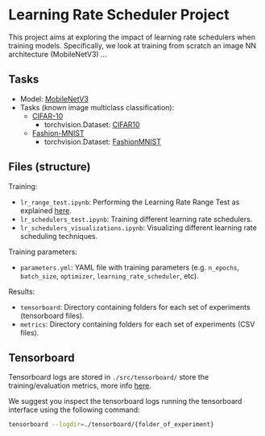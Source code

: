 # Learning Rate Scheduler Project
This project aims at exploring the impact of learning rate schedulers when training models. Specifically, we look at training from scratch an image NN architecture (MobileNetV3) ...


## Tasks
- Model: [MobileNetV3](https://arxiv.org/pdf/1905.02244.pdf)
- Tasks (known image multiclass classification):
  - [CIFAR-10](https://www.cs.toronto.edu/~kriz/cifar.html)
    - torchvision.Dataset: [CIFAR10](https://pytorch.org/vision/stable/generated/torchvision.datasets.CIFAR10.html#torchvision.datasets.CIFAR10)
  - [Fashion-MNIST](https://github.com/zalandoresearch/fashion-mnist)
    - torchvision.Dataset: [FashionMNIST](https://pytorch.org/vision/stable/generated/torchvision.datasets.FashionMNIST.html#torchvision.datasets.FashionMNIST)


## Files (structure)
Training:
- ``lr_range_test.ipynb``: Performing the Learning Rate Range Test as explained [here](https://arxiv.org/pdf/1506.01186).
- ``lr_schedulers_test.ipynb``: Training different learning rate schedulers.
- ``lr_schedulers_visualizations.ipynb``: Visualizing different learning rate scheduling techniques.

Training parameters:
- ``parameters.yml``: YAML file with training parameters (e.g. ``n_epochs``, ``batch_size``, ``optimizer``, ``learning_rate_scheduler``, etc).

Results:
- ``tensorboard``: Directory containing folders for each set of experiments (tensorboard files).
- ``metrics``: Directory containing folders for each set of experiments (CSV files).


## Tensorboard
Tensorboard logs are stored in ``./src/tensorboard/`` store the training/evaluation metrics, more info [here](https://pytorch.org/tutorials/intermediate/tensorboard_tutorial.html).

We suggest you inspect the tensorboard logs running the tensorboard interface using the following command:
```sh
tensorboard --logdir=./tensorboard/{folder_of_experiment}
```